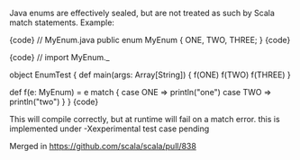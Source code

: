 Java enums are effectively sealed, but are not treated as such by Scala match statements. Example:

{code}
// MyEnum.java
public enum MyEnum {
  ONE, TWO, THREE;
}
{code}

{code}
//
import MyEnum._

object EnumTest {
  def main(args: Array[String]) {
    f(ONE)
    f(TWO)
    f(THREE)
  }

  def f(e: MyEnum) = e match {
    case ONE => println("one")
    case TWO => println("two")
  }
}
{code}

This will compile correctly, but at runtime will fail on a match error.
this is implemented under -Xexperimental
test case pending


Merged in https://github.com/scala/scala/pull/838
